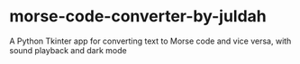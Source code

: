 # morse-code-converter-by-juldah
A Python Tkinter app for converting text to Morse code and vice versa, with sound playback and dark mode
